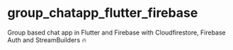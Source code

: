 # group_chatapp_flutter_firebase
Group based chat app in Flutter and Firebase with Cloudfirestore, Firebase Auth and StreamBuilders 🔥

